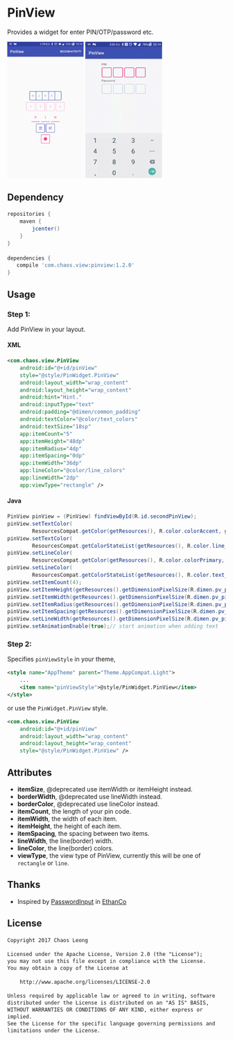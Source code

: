 # PinView

Provides a widget for enter PIN/OTP/password etc.

<p><img src="screenshots/styles.png" width="35%" />
<img src="screenshots/input.gif" width="35%" /></p>

## Dependency

``` Groovy
repositories {
    maven {
        jcenter()
    }
}

dependencies {
   compile 'com.chaos.view:pinview:1.2.0'
}
```

## Usage

### Step 1:

Add PinView in your layout.

#### XML

``` xml
<com.chaos.view.PinView
    android:id="@+id/pinView"
    style="@style/PinWidget.PinView"
    android:layout_width="wrap_content"
    android:layout_height="wrap_content"
    android:hint="Hint."
    android:inputType="text"
    android:padding="@dimen/common_padding"
    android:textColor="@color/text_colors"
    android:textSize="18sp"
    app:itemCount="5"
    app:itemHeight="48dp"
    app:itemRadius="4dp"
    app:itemSpacing="0dp"
    app:itemWidth="36dp"
    app:lineColor="@color/line_colors"
    app:lineWidth="2dp"
    app:viewType="rectangle" />
```

#### Java

``` Java
PinView pinView = (PinView) findViewById(R.id.secondPinView);
pinView.setTextColor(
        ResourcesCompat.getColor(getResources(), R.color.colorAccent, getTheme()));
pinView.setTextColor(
        ResourcesCompat.getColorStateList(getResources(), R.color.line_colors, getTheme()));
pinView.setLineColor(
        ResourcesCompat.getColor(getResources(), R.color.colorPrimary, getTheme()));
pinView.setLineColor(
        ResourcesCompat.getColorStateList(getResources(), R.color.text_colors, getTheme()));
pinView.setItemCount(4);
pinView.setItemHeight(getResources().getDimensionPixelSize(R.dimen.pv_pin_view_item_size));
pinView.setItemWidth(getResources().getDimensionPixelSize(R.dimen.pv_pin_view_item_size));
pinView.setItemRadius(getResources().getDimensionPixelSize(R.dimen.pv_pin_view_item_radius));
pinView.setItemSpacing(getResources().getDimensionPixelSize(R.dimen.pv_pin_view_item_spacing));
pinView.setLineWidth(getResources().getDimensionPixelSize(R.dimen.pv_pin_view_item_line_width));
pinView.setAnimationEnable(true);// start animation when adding text
```

### Step 2:

Specifies `pinViewStyle` in your theme,

``` xml
<style name="AppTheme" parent="Theme.AppCompat.Light">
    ...
    <item name="pinViewStyle">@style/PinWidget.PinView</item>
</style>
```

or use the `PinWidget.PinView` style.

``` xml
<com.chaos.view.PinView
    android:id="@+id/pinView"
    android:layout_width="wrap_content"
    android:layout_height="wrap_content"
    style="@style/PinWidget.PinView" />
```

## Attributes

* **itemSize**, @deprecated use itemWidth or itemHeight instead.
* **borderWidth**, @deprecated use lineWidth instead.
* **borderColor**, @deprecated use lineColor instead.
* **itemCount**, the length of your pin code.
* **itemWidth**, the width of each item.
* **itemHeight**, the height of each item.
* **itemSpacing**, the spacing between two items.
* **lineWidth**, the line(border) width.
* **lineColor**, the line(border) colors.
* **viewType**, the view type of PinView, currently this will be one of `rectangle` or `line`.

## Thanks

 * Inspired by [PasswordInput](https://github.com/EthanCo/PasswordInput) in [EthanCo](https://github.com/EthanCo)

## License


    Copyright 2017 Chaos Leong

    Licensed under the Apache License, Version 2.0 (the "License");
    you may not use this file except in compliance with the License.
    You may obtain a copy of the License at

        http://www.apache.org/licenses/LICENSE-2.0

    Unless required by applicable law or agreed to in writing, software
    distributed under the License is distributed on an "AS IS" BASIS,
    WITHOUT WARRANTIES OR CONDITIONS OF ANY KIND, either express or implied.
    See the License for the specific language governing permissions and
    limitations under the License.


